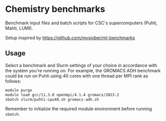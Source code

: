 # Chemistry benchmarks

Benchmark input files and batch scripts for CSC's supercomputers
(Puhti, Mahti, LUMI).

Setup inspired by <https://github.com/mvsjober/ml-benchmarks>

## Usage

Select a benchmark and Slurm settings of your choice in accordance
with the system you're running on. For example, the GROMACS ADH
benchmark could be run on Puhti using 40 cores with one thread
per MPI rank as follows:

```bash
module purge
module load gcc/11.3.0 openmpi/4.1.4 gromacs/2023.2
sbatch slurm/puhti-cpu40.sh gromacs-adh.sh
```

Remember to initialize the required module environment before
running `sbatch`.
